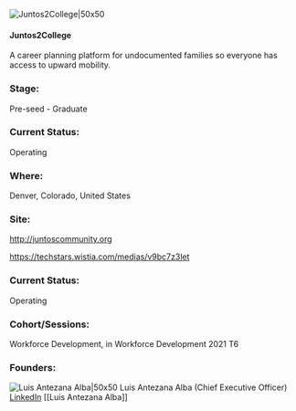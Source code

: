 

![Juntos2College|50x50](https://apimg.techstars.com/connect/images/image_files/61ba692523eb9c0008c556c5/original/Juntos_2_College.jpeg)

#### Juntos2College
A career planning platform for undocumented families so everyone has access to upward mobility.

### Stage: 
Pre-seed - Graduate 

### Current Status: 
Operating

### Where:
Denver, Colorado, United States

### Site:
http://juntoscommunity.org

https://techstars.wistia.com/medias/v9bc7z3let



### Current Status: 
Operating

### Cohort/Sessions: 
Workforce Development, in Workforce Development 2021 T6

### Founders: 

![Luis Antezana Alba|50x50](https://apimg.techstars.com/connect/images/image_files/61d35120d7ef4f15400bbcf4/original/Luis_Headshot_2021_A1.jpg) Luis Antezana Alba (Chief Executive Officer) [LinkedIn](https://linkedin.com/in/antezanaluis92) [[Luis Antezana Alba]]


